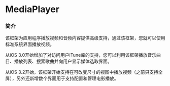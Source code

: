 # MediaPlayer

### 简介

该框架为应用程序播放视频和音频内容提供高级支持，通过该框架，您就可以使用标准系统界面播放视频。 

从iOS 3.0开始增加了对访问用户iTune库的支持，您可以利用该框架播放音乐曲目、播放列表、搜索歌曲并向用户显示媒体选取界面。

从iOS 3.2开始，该框架开始支持在可改变尺寸的视图中播放视频（之前只支持全屏），另外还新增数个界面用于支持配置和管理电影播放。